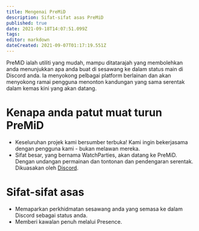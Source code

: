 ```yaml
---
title: Mengenai PreMiD
description: Sifat-sifat asas PreMiD
published: true
date: 2021-09-18T14:07:51.099Z
tags:
editor: markdown
dateCreated: 2021-09-07T01:17:19.551Z
---
```


PreMiD ialah utiliti yang mudah, mampu ditatarajah yang membolehkan anda menunjukkan apa anda buat di sesawang ke dalam status main di Discord anda. Ia menyokong pelbagai platform berlainan dan akan menyokong ramai pengguna menonton kandungan yang sama serentak dalam kemas kini yang akan datang.

# Kenapa anda patut muat turun PreMiD
- Keseluruhan projek kami bersumber terbuka! Kami ingin bekerjasama dengan pengguna kami - bukan melawan mereka.
- Sifat besar, yang bernama WatchParties, akan datang ke PreMiD. Dengan undangan permainan dan tontonan dan pendengaran serentak. Dikuasakan oleh [Discord](https://discordapp.com/).

# Sifat-sifat asas
- Memaparkan perkhidmatan sesawang anda yang semasa ke dalam Discord sebagai status anda.
- Memberi kawalan penuh melalui Presence.